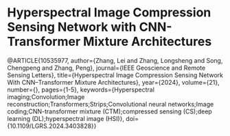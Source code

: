 # Hyperspectral Image Compression Sensing Network with CNN-Transformer Mixture Architectures
@ARTICLE{10535977,
  author={Zhang, Lei and Zhang, Longsheng and Song, Chengpeng and Zhang, Peng},
  journal={IEEE Geoscience and Remote Sensing Letters}, 
  title={Hyperspectral Image Compression Sensing Network With CNN–Transformer Mixture Architectures}, 
  year={2024},
  volume={21},
  number={},
  pages={1-5},
  keywords={Hyperspectral imaging;Convolution;Image reconstruction;Transformers;Strips;Convolutional neural networks;Image coding;CNN-transformer mixture (CTM);compressed sensing (CS);deep learning (DL);hyperspectral image (HSI)},
  doi={10.1109/LGRS.2024.3403828}}


